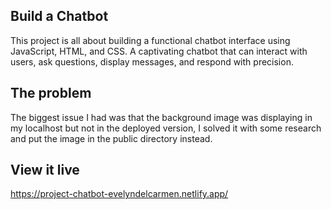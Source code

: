 ## Build a Chatbot

This project is all about building a functional chatbot interface using JavaScript, HTML, and CSS. A captivating chatbot that can interact with users, ask questions, display messages, and respond with precision. 

## The problem
The biggest issue I had was that the background image was displaying in my localhost but not in the deployed version, I solved it with some research and put the image in the public directory instead.

## View it live
https://project-chatbot-evelyndelcarmen.netlify.app/
